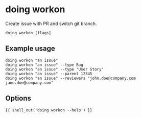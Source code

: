 # doing workon

Create issue with PR and switch git branch.

```shell
doing workon [flags]
```

## Example usage

```shell
doing workon "an issue"
doing workon "an issue" --type Bug
doing workon "an issue" --type 'User Story'
doing workon "an issue" --parent 12345
doing workon "an issue" --reviewers "john.doe@company.com jane.doe@company.com"
```

## Options

```nohighlight
{{ shell_out('doing workon --help') }}
```


